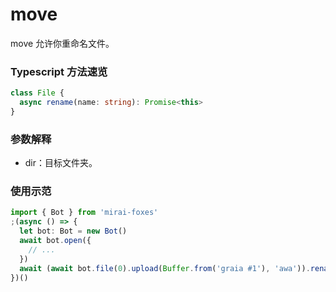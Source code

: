 # move

move 允许你重命名文件。

### Typescript 方法速览

```typescript
class File {
  async rename(name: string): Promise<this>
}
```

### 参数解释

- dir：目标文件夹。

### 使用示范

```typescript
import { Bot } from 'mirai-foxes'
;(async () => {
  let bot: Bot = new Bot()
  await bot.open({
    // ...
  })
  await (await bot.file(0).upload(Buffer.from('graia #1'), 'awa')).rename(...) // 上传文件后重命名
})()
```
